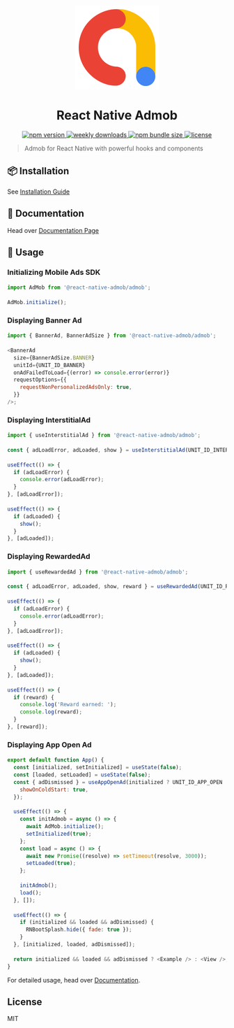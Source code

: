 <p align="center">
  <img alt="cover with mockup" src="./docs/static/img/logo_admob.png" width="192px">
  <h1 align="center">
    React Native Admob
  </h1>
</p>
<p align="center">
  <a href="https://www.npmjs.org/package/@react-native-admob/admob">
    <img alt="npm version" src="https://img.shields.io/npm/v/@react-native-admob/admob.svg?style=for-the-badge" />
  </a>
  <a href="https://www.npmjs.org/package/@react-native-admob/admob">
    <img alt="weekly downloads" src="https://img.shields.io/npm/dw/@react-native-admob/admob.svg?style=for-the-badge" />
  </a>
  <a href="https://www.npmjs.org/package/@react-native-admob/admob">
    <img alt="npm bundle size" src="https://img.shields.io/bundlephobia/minzip/@react-native-admob/admob.svg?style=for-the-badge" />
  </a>
  <a href="./LICENSE">
    <img alt="license" src="https://img.shields.io/badge/license-MIT-blue.svg?style=for-the-badge" />
  </a>
  <br />
</p>

> Admob for React Native with powerful hooks and components

## 📦 Installation

See [Installation Guide](https://react-native-admob.github.io/admob/docs/installation)

## 📃 Documentation

Head over [Documentation Page](https://react-native-admob.github.io/admob/docs/usage)

## 🚀 Usage

### Initializing Mobile Ads SDK

```js
import AdMob from '@react-native-admob/admob';

AdMob.initialize();
```

### Displaying Banner Ad

```js
import { BannerAd, BannerAdSize } from '@react-native-admob/admob';

<BannerAd
  size={BannerAdSize.BANNER}
  unitId={UNIT_ID_BANNER}
  onAdFailedToLoad={(error) => console.error(error)}
  requestOptions={{
    requestNonPersonalizedAdsOnly: true,
  }}
/>;
```

### Displaying InterstitialAd

```js
import { useInterstitialAd } from '@react-native-admob/admob';

const { adLoadError, adLoaded, show } = useInterstitialAd(UNIT_ID_INTERSTITIAL);

useEffect(() => {
  if (adLoadError) {
    console.error(adLoadError);
  }
}, [adLoadError]);

useEffect(() => {
  if (adLoaded) {
    show();
  }
}, [adLoaded]);
```

### Displaying RewardedAd
```js
import { useRewardedAd } from '@react-native-admob/admob';

const { adLoadError, adLoaded, show, reward } = useRewardedAd(UNIT_ID_REWARDED);

useEffect(() => {
  if (adLoadError) {
    console.error(adLoadError);
  }
}, [adLoadError]);

useEffect(() => {
  if (adLoaded) {
    show();
  }
}, [adLoaded]);

useEffect(() => {
  if (reward) {
    console.log('Reward earned: ');
    console.log(reward);
  }
}, [reward]);
```

### Displaying App Open Ad
```js
export default function App() {
  const [initialized, setInitialized] = useState(false);
  const [loaded, setLoaded] = useState(false);
  const { adDismissed } = useAppOpenAd(initialized ? UNIT_ID_APP_OPEN : null, {
    showOnColdStart: true,
  });

  useEffect(() => {
    const initAdmob = async () => {
      await AdMob.initialize();
      setInitialized(true);
    };
    const load = async () => {
      await new Promise((resolve) => setTimeout(resolve, 3000));
      setLoaded(true);
    };

    initAdmob();
    load();
  }, []);

  useEffect(() => {
    if (initialized && loaded && adDismissed) {
      RNBootSplash.hide({ fade: true });
    }
  }, [initialized, loaded, adDismissed]);

  return initialized && loaded && adDismissed ? <Example /> : <View />;
}
```

For detailed usage, head over [Documentation](https://react-native-admob.github.io/admob/docs/usage).

## License

MIT
